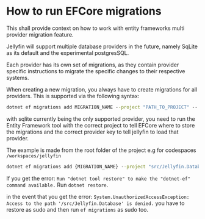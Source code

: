 # How to run EFCore migrations

This shall provide context on how to work with entity frameworks multi provider migration feature.

Jellyfin will support multiple database providers in the future, namely SqLite as its default and the experimental postgresSQL.

Each provider has its own set of migrations, as they contain provider specific instructions to migrate the specific changes to their respective systems.

When creating a new migration, you always have to create migrations for all providers. This is supported via the following syntax:

```cmd
dotnet ef migrations add MIGRATION_NAME --project "PATH_TO_PROJECT" -- --provider PROVIDER_KEY
```

with sqlite currently being the only supported provider, you need to run the Entity Framework tool with the correct project to tell EFCore where to store the migrations and the correct provider key to tell jellyfin to load that provider.

The example is made from the root folder of the project e.g for codespaces `/workspaces/jellyfin`

```cmd
dotnet ef migrations add {MIGRATION_NAME} --project "src/Jellyfin.Database/Jellyfin.Database.Providers.Sqlite" -- --migration-provider Jellyfin-SQLite
```

If you get the error: `Run "dotnet tool restore" to make the "dotnet-ef" command available.` Run `dotnet restore`.

in the event that you get the error: `System.UnauthorizedAccessException: Access to the path '/src/Jellyfin.Database' is denied.` you have to restore as sudo and then run `ef migrations` as sudo too.

